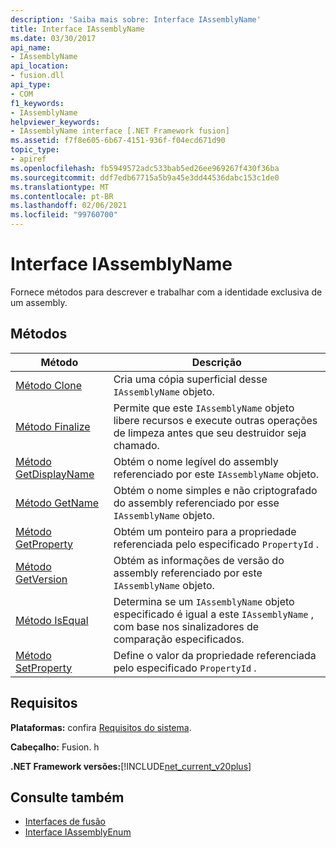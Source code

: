```yaml
---
description: 'Saiba mais sobre: Interface IAssemblyName'
title: Interface IAssemblyName
ms.date: 03/30/2017
api_name:
- IAssemblyName
api_location:
- fusion.dll
api_type:
- COM
f1_keywords:
- IAssemblyName
helpviewer_keywords:
- IAssemblyName interface [.NET Framework fusion]
ms.assetid: f7f8e605-6b67-4151-936f-f04ecd671d90
topic_type:
- apiref
ms.openlocfilehash: fb5949572adc533bab5ed26ee969267f430f36ba
ms.sourcegitcommit: ddf7edb67715a5b9a45e3dd44536dabc153c1de0
ms.translationtype: MT
ms.contentlocale: pt-BR
ms.lasthandoff: 02/06/2021
ms.locfileid: "99760700"
---
```

# <a name="iassemblyname-interface"></a>Interface IAssemblyName

Fornece métodos para descrever e trabalhar com a identidade exclusiva de um assembly.  
  
## <a name="methods"></a>Métodos  
  
|Método|Descrição|  
|------------|-----------------|  
|[Método Clone](iassemblyname-clone-method.md)|Cria uma cópia superficial desse `IAssemblyName` objeto.|  
|[Método Finalize](iassemblyname-finalize-method.md)|Permite que este `IAssemblyName` objeto libere recursos e execute outras operações de limpeza antes que seu destruidor seja chamado.|  
|[Método GetDisplayName](iassemblyname-getdisplayname-method.md)|Obtém o nome legível do assembly referenciado por este `IAssemblyName` objeto.|  
|[Método GetName](iassemblyname-getname-method.md)|Obtém o nome simples e não criptografado do assembly referenciado por esse `IAssemblyName` objeto.|  
|[Método GetProperty](iassemblyname-getproperty-method.md)|Obtém um ponteiro para a propriedade referenciada pelo especificado `PropertyId` .|  
|[Método GetVersion](iassemblyname-getversion-method.md)|Obtém as informações de versão do assembly referenciado por este `IAssemblyName` objeto.|  
|[Método IsEqual](iassemblyname-isequal-method.md)|Determina se um `IAssemblyName` objeto especificado é igual a este `IAssemblyName` , com base nos sinalizadores de comparação especificados.|  
|[Método SetProperty](iassemblyname-setproperty-method.md)|Define o valor da propriedade referenciada pelo especificado `PropertyId` .|  
  
## <a name="requirements"></a>Requisitos  

 **Plataformas:** confira [Requisitos do sistema](../../get-started/system-requirements.md).  
  
 **Cabeçalho:** Fusion. h  
  
 **.NET Framework versões:**[!INCLUDE[net_current_v20plus](../../../../includes/net-current-v20plus-md.md)]  
  
## <a name="see-also"></a>Consulte também

- [Interfaces de fusão](fusion-interfaces.md)
- [Interface IAssemblyEnum](iassemblyenum-interface.md)

